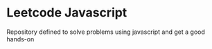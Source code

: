 # Leetcode Javascript
Repository defined to solve problems using javascript and get a good hands-on
